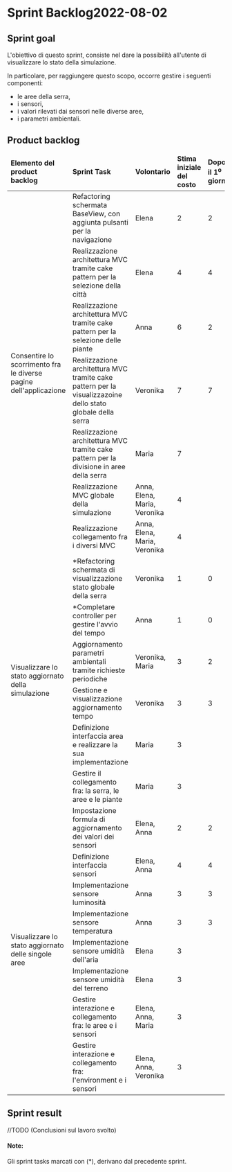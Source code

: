 # Sprint Backlog2022-08-02
## Sprint goal
L'obiettivo di questo sprint, consiste nel dare la possibilità all'utente di visualizzare lo stato della simulazione.

In particolare, per raggiungere questo scopo, occorre gestire i seguenti componenti:
 - le aree della serra,
 - i sensori,
 - i valori rilevati dai sensori nelle diverse aree,
 - i parametri ambientali.

## Product backlog

<table>
    <thead>
        <td><b>Elemento del product backlog</b></td>
        <td><b>Sprint Task</b></td>
        <td><b>Volontario</b></td>
        <td><b>Stima iniziale del costo</b></td>
        <td><b>Dopo il 1<sup>o</sup> giorno</b></td>
        <td><b>Dopo il 2<sup>o</sup> giorno</b></td>
        <td><b>Dopo il 3<sup>o</sup> giorno</b></td>
        <td><b>Dopo il 4<sup>o</sup> giorno</b></td>
        <td><b>Dopo il 5<sup>o</sup> giorno</b></td>
        <td><b>Dopo il 6<sup>o</sup> giorno</b></td>
        <td><b>Dopo il 7<sup>o</sup> giorno</b></td>
    </thead>
    <tbody>
        <tr>
            <td rowspan="7">Consentire lo scorrimento fra le diverse pagine dell'applicazione</td>
            <td>Refactoring schermata BaseView, con aggiunta pulsanti per la navigazione</td>
            <td>Elena</td>
            <td>2</td>
            <td>2</td>
            <td>0</td>
            <td>0</td>
            <td>0</td>
            <td>0</td>
            <td>0</td>
            <td>0</td>
        </tr>
        <tr>
            <td>Realizzazione architettura MVC tramite cake pattern per la selezione della città</td>
            <td>Elena</td>
            <td>4</td>
            <td>4</td>
            <td>3</td>
            <td>2</td>
            <td>0</td>
            <td>0</td>
            <td>0</td>
            <td>0</td>
        </tr>
        <tr>
            <td>Realizzazione architettura MVC tramite cake pattern per la selezione delle piante</td>
            <td>Anna</td>
            <td>6</td>
            <td>2</td>
            <td>0</td>
            <td>0</td>
            <td>0</td>
            <td>0</td>
            <td>0</td>
            <td>0</td>
        </tr>
        <tr>
            <td>Realizzazione architettura MVC tramite cake pattern per la visualizzazoine dello stato globale della serra</td>
            <td>Veronika</td>
            <td>7</td>
            <td>7</td>
            <td>5</td>
            <td>3</td>
            <td>1</td>
            <td>0</td>
            <td>0</td>
            <td>0</td>
        </tr>
        <tr>
            <td>Realizzazione architettura MVC tramite cake pattern per la divisione in aree della serra</td>
            <td>Maria</td>
            <td>7</td>
            <td></td>
            <td></td>
            <td></td>
            <td></td>
            <td></td>
            <td></td>
            <td></td>
        </tr>
         <tr>
            <td>Realizzazione MVC globale della simulazione</td>
            <td>Anna, Elena, Maria, Veronika</td>
            <td>4</td>
            <td></td>
            <td></td>
            <td></td>
            <td></td>
            <td></td>
            <td></td>
            <td></td>
        </tr>
        <tr>
            <td>Realizzazione collegamento fra i diversi MVC</td>
            <td>Anna, Elena, Maria, Veronika</td>
            <td>4</td>
            <td></td>
            <td></td>
            <td></td>
            <td></td>
            <td></td>
            <td></td>
            <td></td>
        </tr>
        <tr>
            <td rowspan="6">Visualizzare lo stato aggiornato della simulazione</td>
            <td>*Refactoring schermata di visualizzazione stato globale della serra</td>
            <td>Veronika</td>
            <td>1</td>
            <td>0</td>
            <td>0</td>
            <td>0</td>
            <td>0</td>
            <td>0</td>
            <td>0</td>
            <td>0</td>
        </tr>
        <tr>
            <td>*Completare controller per gestire l'avvio del tempo</td>
            <td>Anna</td>
            <td>1</td>
            <td>0</td>
            <td>0</td>
            <td>0</td>
            <td>0</td>
            <td>0</td>
            <td>0</td>
            <td>0</td>
        </tr>
        <tr>
            <td>Aggiornamento parametri ambientali tramite richieste periodiche</td>
            <td>Veronika, Maria</td>
            <td>3</td>
            <td>2</td>
            <td>2</td>
            <td>1</td>
            <td>0</td>
            <td>0</td>
            <td>0</td>
            <td>0</td>
        </tr>
        <tr>
            <td>Gestione e visualizzazione aggiornamento tempo</td>
            <td>Veronika</td>
            <td>3</td>
            <td>3</td>
            <td>2</td>
            <td>1</td>
            <td>0</td>
            <td>0</td>
            <td>0</td>
            <td>0</td>
        </tr>
        <tr>
            <td>Definizione interfaccia area e realizzare la sua implementazione</td>
            <td>Maria</td>
            <td>3</td>
            <td></td>
            <td></td>
            <td></td>
            <td></td>
            <td></td>
            <td></td>
            <td></td>
        </tr>
        <tr>
            <td>Gestire il collegamento fra: la serra, le aree e le piante</td>
            <td>Maria</td>
            <td>3</td>
            <td></td>
            <td></td>
            <td></td>
            <td></td>
            <td></td>
            <td></td>
            <td></td>
        </tr>
        <tr>
            <td rowspan="8">Visualizzare lo stato aggiornato delle singole aree</td>
            <td>Impostazione formula di aggiornamento dei valori dei sensori</td>
            <td>Elena, Anna</td>
            <td>2</td>
            <td>2</td>
            <td>2</td>
            <td>0</td>
            <td>0</td>
            <td>0</td>
            <td>0</td>
            <td>0</td>
        </tr>
        <tr>
            <td>Definizione interfaccia sensori</td>
            <td>Elena, Anna</td>
            <td>4</td>
            <td>4</td>
            <td>4</td>
            <td>4</td>
            <td>2</td>
            <td>0</td>
            <td>0</td>
            <td>0</td>
        </tr>
        <tr>
            <td>Implementazione sensore luminosità</td>
            <td>Anna</td>
            <td>3</td>
            <td>3</td>
            <td>3</td>
            <td>3</td>
            <td>3</td>
            <td>1</td>
            <td>0</td>
            <td>0</td>
        </tr>
        <tr>
            <td>Implementazione sensore temperatura</td>
            <td>Anna</td>
            <td>3</td>
            <td>3</td>
            <td>3</td>
            <td>3</td>
            <td>3</td>
            <td>1</td>
            <td>0</td>
            <td>0</td>
        </tr>
        <tr>
            <td>Implementazione sensore umidità dell'aria</td>
            <td>Elena</td>
            <td>3</td>
            <td></td>
            <td></td>
            <td></td>
            <td></td>
            <td></td>
            <td></td>
            <td></td>
        </tr>
        <tr>
            <td>Implementazione sensore umidità del terreno</td>
            <td>Elena</td>
            <td>3</td>
            <td></td>
            <td></td>
            <td></td>
            <td></td>
            <td></td>
            <td></td>
            <td></td>
        </tr>
        <tr>
            <td>Gestire interazione e collegamento fra: le aree e i sensori</td>
            <td>Elena, Anna, Maria</td>
            <td>3</td>
            <td></td>
            <td></td>
            <td></td>
            <td></td>
            <td></td>
            <td></td>
            <td></td>
        </tr>
        <tr>
            <td>Gestire interazione e collegamento fra: l'environment e i sensori</td>
            <td>Elena, Anna, Veronika</td>
            <td>3</td>
            <td></td>
            <td></td>
            <td></td>
            <td></td>
            <td></td>
            <td></td>
            <td></td>
        </tr>
    </tbody>
</table>

## Sprint result
//TODO (Conclusioni sul lavoro svolto)

#### Note:
Gli sprint tasks marcati con (*), derivano dal precedente sprint.
